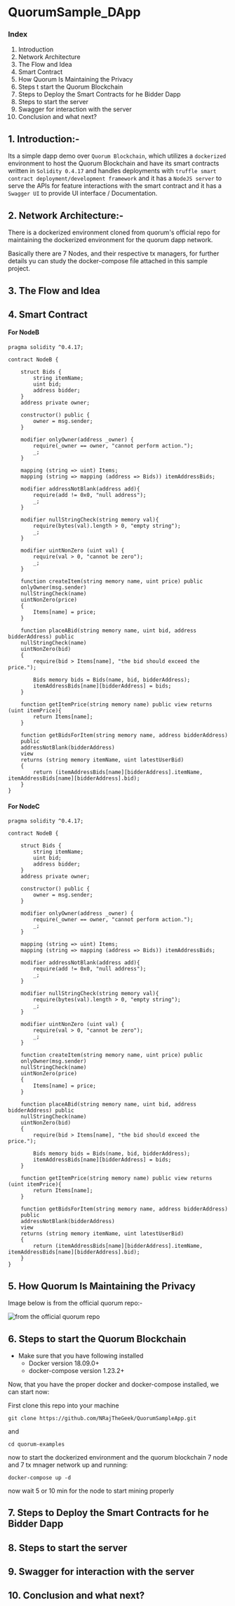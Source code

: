 # QuorumSample_DApp

### Index
1. Introduction
2. Network Architecture
3. The Flow and Idea
4. Smart Contract
5. How Quorum Is Maintaining the Privacy
6. Steps t start the Quorum Blockchain
7. Steps to Deploy the Smart Contracts for he Bidder Dapp
8. Steps to start the server
9. Swagger for interaction with the server
10. Conclusion and what next?


## 1. Introduction:- 
Its a simple dapp demo over `Quorum Blockchain`, which utilizes a `dockerized` environment to host the Quorum Blockchain and have its smart contracts written in `Solidity 0.4.17` and handles deployments with `truffle smart contract deployment/development framework` and it has a `NodeJS server` to serve the APIs for feature interactions with the smart contract and it has a `Swagger UI` to provide UI interface / Documentation.

## 2. Network Architecture:-
There is a dockerized environment cloned from quorum's official repo for maintaining the dockerized environment for the quorum dapp network.

Basically there are 7 Nodes, and their respective tx managers, for further details yu can study the docker-compose file attached in this sample project.

## 3. The Flow and Idea

## 4. Smart Contract

#### For NodeB

```
pragma solidity ^0.4.17;

contract NodeB {

    struct Bids {
        string itemName;
        uint bid;
        address bidder;
    }
    address private owner;
    
    constructor() public {
        owner = msg.sender;
    }
    
    modifier onlyOwner(address _owner) {
        require(_owner == owner, "cannot perform action.");
        _;
    }

    mapping (string => uint) Items;
    mapping (string => mapping (address => Bids)) itemAddressBids;

    modifier addressNotBlank(address add){
        require(add != 0x0, "null address");
        _;
    }

    modifier nullStringCheck(string memory val){
        require(bytes(val).length > 0, "empty string");
        _;
    }

    modifier uintNonZero (uint val) {
        require(val > 0, "cannot be zero");
        _;
    }
    
    function createItem(string memory name, uint price) public 
    onlyOwner(msg.sender)
    nullStringCheck(name)
    uintNonZero(price) 
    {
        Items[name] = price;
    }
    
    function placeABid(string memory name, uint bid, address bidderAddress) public 
    nullStringCheck(name) 
    uintNonZero(bid)
    {
        require(bid > Items[name], "the bid should exceed the price.");
        
        Bids memory bids = Bids(name, bid, bidderAddress);
        itemAddressBids[name][bidderAddress] = bids;
    }
    
    function getItemPrice(string memory name) public view returns (uint itemPrice){
        return Items[name];
    }
    
    function getBidsForItem(string memory name, address bidderAddress) 
    public 
    addressNotBlank(bidderAddress)
    view 
    returns (string memory itemName, uint latestUserBid)
    {
        return (itemAddressBids[name][bidderAddress].itemName, itemAddressBids[name][bidderAddress].bid);
    }
}
```

#### For NodeC

```
pragma solidity ^0.4.17;

contract NodeB {

    struct Bids {
        string itemName;
        uint bid;
        address bidder;
    }
    address private owner;
    
    constructor() public {
        owner = msg.sender;
    }
    
    modifier onlyOwner(address _owner) {
        require(_owner == owner, "cannot perform action.");
        _;
    }

    mapping (string => uint) Items;
    mapping (string => mapping (address => Bids)) itemAddressBids;

    modifier addressNotBlank(address add){
        require(add != 0x0, "null address");
        _;
    }

    modifier nullStringCheck(string memory val){
        require(bytes(val).length > 0, "empty string");
        _;
    }

    modifier uintNonZero (uint val) {
        require(val > 0, "cannot be zero");
        _;
    }
    
    function createItem(string memory name, uint price) public 
    onlyOwner(msg.sender)
    nullStringCheck(name)
    uintNonZero(price) 
    {
        Items[name] = price;
    }
    
    function placeABid(string memory name, uint bid, address bidderAddress) public 
    nullStringCheck(name) 
    uintNonZero(bid)
    {
        require(bid > Items[name], "the bid should exceed the price.");
        
        Bids memory bids = Bids(name, bid, bidderAddress);
        itemAddressBids[name][bidderAddress] = bids;
    }
    
    function getItemPrice(string memory name) public view returns (uint itemPrice){
        return Items[name];
    }
    
    function getBidsForItem(string memory name, address bidderAddress) 
    public 
    addressNotBlank(bidderAddress)
    view 
    returns (string memory itemName, uint latestUserBid)
    {
        return (itemAddressBids[name][bidderAddress].itemName, itemAddressBids[name][bidderAddress].bid);
    }
}
```
## 5. How Quorum Is Maintaining the Privacy



Image below is from the official quorum repo:-

![from the official quorum repo](https://raw.githubusercontent.com/jpmorganchase/quorum-docs/master/images/QuorumTransactionProcessing.JPG)

## 6. Steps to start the Quorum Blockchain



* Make sure that you have following installed 
  * Docker version 18.09.0+
  * docker-compose version 1.23.2+ 

Now, that you have the proper docker and docker-compose installed, we can start now:

First clone this repo into your machine
```
git clone https://github.com/NRajTheGeek/QuorumSampleApp.git
```
and 
```
cd quorum-examples
```
now to start the dockerized environment and the quorum blockchain 7 node and 7 tx mnager network up and running: 
```
docker-compose up -d
```

now  wait 5 or 10 min for the node to start mining properly


## 7. Steps to Deploy the Smart Contracts for he Bidder Dapp



## 8. Steps to start the server



## 9. Swagger for interaction with the server



## 10. Conclusion and what next?
